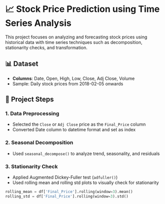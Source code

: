 # 📈 Stock Price Prediction using Time Series Analysis

This project focuses on analyzing and forecasting stock prices using historical data with time series techniques such as decomposition, stationarity checks, and transformation.

## 📊 Dataset

- **Columns**: Date, Open, High, Low, Close, Adj Close, Volume
- Sample: Daily stock prices from 2018-02-05 onwards

## 🧪 Project Steps

### 1. **Data Preprocessing**
- Selected the `Close` or `Adj Close` price as the `Final_Price` column
- Converted Date column to datetime format and set as index

### 2. **Seasonal Decomposition**
- Used `seasonal_decompose()` to analyze trend, seasonality, and residuals

### 3. **Stationarity Check**
- Applied Augmented Dickey-Fuller test (`adfuller()`)
- Used rolling mean and rolling std plots to visually check for stationarity

```python
rolling_mean = df['Final_Price'].rolling(window=3).mean()
rolling_std = df['Final_Price'].rolling(window=3).std()

